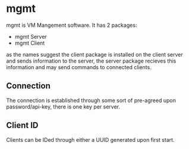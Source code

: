 # mgmt
mgmt is VM Mangement software.
It has 2 packages:

* mgmt Server
* mgmt Client

as the names suggest the client package is installed on the client server and sends information to the server,
the server package recieves this information and may send commands to connected clients.

## Connection
The connection is established through some sort of pre-agreed upon password/api-key, there is one key per server.

## Client ID
Clients can be IDed through either a UUID generated upon first start.